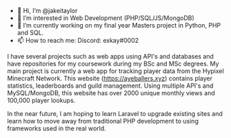 - 👋 Hi, I’m @jakeitaylor
- 👀 I’m interested in Web Development (PHP/SQL/JS/MongoDB)
- 🌱 I’m currently working on my final year Masters project in Python, PHP and SQL.
- 📫 How to reach me: Discord: exkay#0002

I have several projects such as web apps using API's and databases and have repositories for my coursework during my BSc and MSc degrees. My main project is currently a web app for tracking player data from the Hypixel Minecraft Network. This website (https://ayeballers.xyz) contains player statistics, leaderboards and guild management. Using multiple API's and MySQL/MongoDB, this website has over 2000 unique monthly views and 100,000 player lookups.

In the near future, I am hoping to learn Laravel to upgrade existing sites and learn how to move away from traditional PHP development to using frameworks used in the real world.
<!---
jake-exkay/jake-exkay is a ✨ special ✨ repository because its `README.md` (this file) appears on your GitHub profile.
You can click the Preview link to take a look at your changes.
--->
